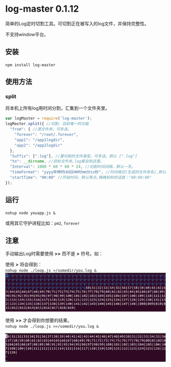 # log-master 0.1.12
简单的Log定时切割工具。可切割正在被写入的log文件，并保持完整性。

不支持window平台。

## 安装
`npm install log-master`
## 使用方法
### split

将本机上所有log用时间分割，汇集到一个文件夹里。
```javascript
var logMaster = require('log-master');
logMaster.split({ //切割，目前唯一的功能
  "from": { //源文件夹，可多选。
    "forever": "/root/.forever",
    "app1": "/app1logdir",
    "app2": "/app2logdir"
  },
  "Suffix": [".log"], //要切割的文件类型，可多选。默认 [".log"]
  "to": __dirname, //目标文件夹,log都会到这里。
  "Interval": 1000 * 60 * 60 * 24, //切割时间间隔，默认一天。
  "timeFormat": "yyyy年MM月dd日HH时mm分ss秒", //时间格式(生成的文件夹名),默认为yyyy年MM月dd日HH时mm分ss秒
  "startTime": "00:00" //开始时间，默认零点,精确到秒的话就："00:00:00"
});
```
## 运行
`nohup node youapp.js &`

或用其它守护进程比如：`pm2`, `forever`
## 注意
手动输出Log时需要使用 **>>** 而不是 **>** 符号。如：

使用 **>** 将会得到：<br>
`nohup node ./loop.js >/somedir/you.log &`
![image](https://github.com/hezedu/SomethingBoring/blob/master/log-master/log-master-error.png?raw=true)

使用 **>>** 才会得到你想要的结果。<br>
`nohup node ./loop.js >>/somedir/you.log &`

![image](https://github.com/hezedu/SomethingBoring/blob/master/log-master/log-master-ok.png?raw=true)
